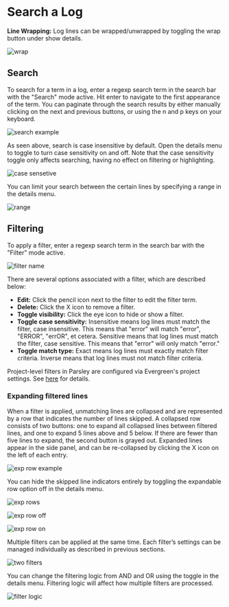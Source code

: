 # Search a Log

**Line Wrapping:** 
Log lines can be wrapped/unwrapped by toggling the wrap button under show details. 

![wrap](https://user-images.githubusercontent.com/624531/207634738-6cde452e-4c0c-46e1-a9d8-01aa3b3dae20.png)

## Search

To search for a term in a log, enter a regexp search term in the search bar with the "Search" mode active. Hit enter to navigate to the first appearance of the term. You can paginate through the search results by either manually clicking on the next and previous buttons, or using the n and p keys on your keyboard. 

![search example](https://user-images.githubusercontent.com/624531/207634781-776f1cd4-a261-4d44-bb36-f29a62a13847.png)

As seen above, search is case insensitive by default. Open the details menu to toggle to turn case sensitivity on and off. Note that the case sensitivity toggle only affects searching, having no effect on filtering or highlighting. 

![case sensetive](https://user-images.githubusercontent.com/624531/207634810-65b64124-1c52-4cd5-a45c-dd9a41906f4f.png)

You can limit your search between the certain lines by specifying a range in the details menu. 
 
![range](https://user-images.githubusercontent.com/624531/207634831-130847b4-ce1c-43b2-973f-989b5de3a2a1.png)

## Filtering
To apply a filter, enter a regexp search term in the search bar with the "Filter" mode active. 

![filter name](https://user-images.githubusercontent.com/624531/207634860-7197c4b3-ae82-499a-922e-878cbaa1e0bd.png)

There are several options associated with a filter, which are described below:

- **Edit:** Click the pencil icon next to the filter to edit the filter term.
- **Delete:** Click the X icon to remove a filter.
- **Toggle visibility:** Click the eye icon to hide or show a filter.
- **Toggle case sensitivity:** Insensitive means log lines must match the filter, case insensitive. This means that "error" will match "error", "ERROR", "errOR", et cetera. Sensitive means that log lines must match the filter, case sensitive. This means that "error" will only match "error."
- **Toggle match type:** Exact means log lines must exactly match filter criteria. Inverse means that log lines must not match filter criteria.

Project-level filters in Parsley are configured via Evergreen's project settings. See [here](https://docs.devprod.prod.corp.mongodb.com/evergreen/Project-Configuration/Project-and-Distro-Settings/#parsley-filters) for details.

### Expanding filtered lines

When a filter is applied, unmatching lines are collapsed and are represented by a row that indicates the number of lines skipped. A collapsed row consists of two buttons: one to expand all collapsed lines between filtered lines, and one to expand 5 lines above and 5 below. If there are fewer than five lines to expand, the second button is grayed out. Expanded lines appear in the side panel, and can be re-collapsed by clicking the X icon on the left of each entry. 

![exp row example](https://user-images.githubusercontent.com/624531/207634909-a8419e09-6a47-4e8d-a32a-75fdbd0a0bdc.png)

You can hide the skipped line indicators entirely by toggling the expandable row option off in the details menu. 

![exp rows](https://user-images.githubusercontent.com/624531/207634972-19ac3628-280f-47b8-ab65-8f7ba4d6c545.png)

![exp row off](https://user-images.githubusercontent.com/624531/207634975-d9a240ac-624e-4fbf-81f7-81094f6e5ab9.png)

![exp row on](https://user-images.githubusercontent.com/624531/207634978-d245ca06-5e5b-410b-9b62-4500b7491c54.png)

Multiple filters can be applied at the same time. Each filter’s settings can be managed individually as described in previous sections. 

![two filters](https://user-images.githubusercontent.com/624531/207635077-16f535fc-b968-4467-b6ad-f96b15ba78f9.png)

You can change the filtering logic from AND and OR using the toggle in the details menu. Filtering logic will affect how multiple filters are processed.

![filter logic](https://user-images.githubusercontent.com/624531/207635120-79d1daa5-e637-46e2-bd76-720ea0047e4f.png)
